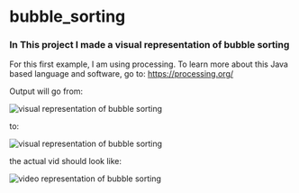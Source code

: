 # bubble_sorting
### In This project I made a visual representation of bubble sorting ###

For this first example, I am using processing. To learn more about this Java based language and software, go to: https://processing.org/



Output will go from:

![visual representation of bubble sorting](/bubbleMovie/bubble_0001.png)



to: 

![visual representation of bubble sorting](/bubbleMovie/bubble_0287.png)



the actual vid should look like:

![video representation of bubble sorting](/bubble.gif)
